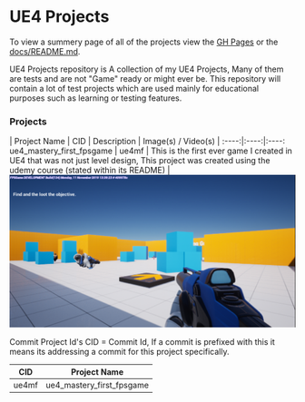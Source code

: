 # UE4 Projects
To view a summery page of all of the projects view the [GH Pages](https://callumcarmicheal.github.io/) or the [docs/README.md](/docs/README.md).

UE4 Projects repository is A collection of my UE4 Projects, Many of them are tests and are not "Game" ready or might ever be. 
This repository will contain a lot of test projects which are used mainly for educational purposes such as learning or testing features.


### Projects

| Project Name  | CID | Description | Image(s) / Video(s) |
:----:|:----:|:----:
ue4_mastery_first_fpsgame | ue4mf |  This is the first ever game I created in UE4 that was not just level design, This project was created using the udemy course (stated within its README) | ![Ingame](/docs/resources/ue4_mastery_first_fpsgame.ingame.PNG "Ingame")


Commit Project Id's 
CID = Commit Id, If a commit is prefixed with this it means its addressing a commit for this project specifically.

| CID | Project Name |
:----:|:----:
ue4mf	|	ue4_mastery_first_fpsgame